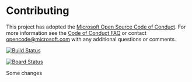 # Contributing

This project has adopted the [Microsoft Open Source Code of Conduct](https://opensource.microsoft.com/codeofconduct/). For more information see the [Code of Conduct FAQ](https://opensource.microsoft.com/codeofconduct/faq/) or contact [opencode@microsoft.com](mailto:opencode@microsoft.com) with any additional questions or comments.

[![Build Status](https://dev.azure.com/renu0389/Parts%20Unlimited%20E2E%20-%20GitHub%20Integration/_apis/build/status/renuka788.PartsUnlimitedE2E?branchName=refs%2Fpull%2F1%2Fmerge)](https://dev.azure.com/renu0389/Parts%20Unlimited%20E2E%20-%20GitHub%20Integration/_build/latest?definitionId=6&branchName=refs%2Fpull%2F1%2Fmerge)

[![Board Status](https://dev.azure.com/renu0389/12eb0df1-57c2-4448-b151-d8ee2d7624f5/b9c2b20d-cb53-4424-8111-f8ddebac9a20/_apis/work/boardbadge/ea492ec3-928e-449b-b236-c5af362913cb?columnOptions=1)](https://dev.azure.com/renu0389/12eb0df1-57c2-4448-b151-d8ee2d7624f5/_boards/board/t/b9c2b20d-cb53-4424-8111-f8ddebac9a20/Microsoft.RequirementCategory/)


Some changes

